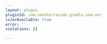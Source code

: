 ```yaml
---
layout: plugin
pluginId: com.xenoterracide.gradle.sem-ver
isJarAvailable: true
error: ''
violations: []

---
```

